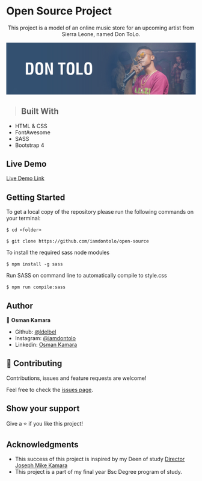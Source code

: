 # Open Source Project


<p align="center"> This project is a model of an online music store for an upcoming artist from Sierra Leone, named Don ToLo. </p>


  
![Cover art](./banner.jpg)

> ## Built With

- HTML & CSS
- FontAwesome
- SASS
- Bootstrap 4

## Live Demo

[Live Demo Link](https://ldelbel.github.io/music-store-website/)

## Getting Started

To get a local copy of the repository please run the following commands on your terminal:

```
$ cd <folder>
```

```
$ git clone https://github.com/iamdontolo/open-source
```

To install the required sass node modules

```
$ npm install -g sass

```

Run SASS on command line to automatically compile to style.css

```
$ npm run compile:sass

```
## Author

👤 **Osman Kamara**

- Github: [@ldelbel](https://github.com/iamdontolo)
- Instagram: [@iamdontolo](https://instagram.com/iamdontolo)
- Linkedin: [Osman Kamara](https://www.linkedin.com/in/osman-kamara-5b18a8247/)

## 🤝 Contributing

Contributions, issues and feature requests are welcome!

Feel free to check the [issues page](https://github.com/iamdontolo/open-source/issues).

## Show your support

Give a ⭐️ if you like this project!

## Acknowledgments

- This success of this project is inspired by my Deen of study [Director Joseph Mike Kamara](https://github.com/mykkam)
- This project is a part of my final year Bsc Degree program of study.

